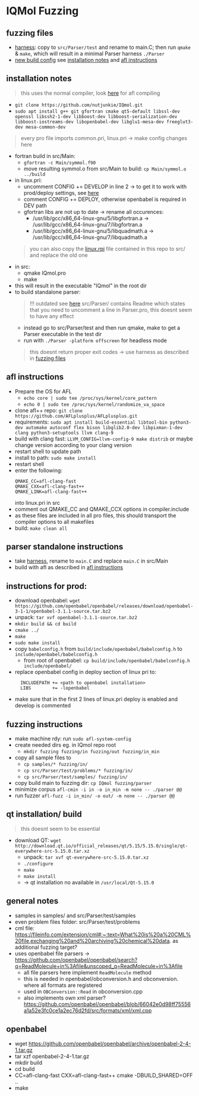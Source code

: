 # IQMol Fuzzing


## fuzzing files
- [harness](harness.C): copy to `src/Parser/test` and rename to main.C; then run `qmake` & `make`, which will result in a minimal Parser harness `./Parser`
- [new build config](linux.pri) see [installation notes](#installation-notes) and [afl instructions](#afl-instructions)

## installation notes
> this uses the normal compiler, look [here](#afl-instructions) for afl compiling
- `git clone https://github.com/nutjunkie/IQmol.git`
- `sudo apt install g++ git gfortran cmake qt5-default libssl-dev openssl libssh2-1-dev libboost-dev libboost-serialization-dev libboost-iostreams-dev libopenbabel-dev libglu1-mesa-dev freeglut3-dev mesa-common-dev`
> every pro file imports common.pri, linux.pri -> make config changes here
- fortran build in src/Main:
  - `gfortran -c Main/symmol.f90`
  - move resulting symmol.o from src/Main to build: `cp Main/symmol.o ../build`
- in linux.pri:
  - uncomment CONFIG += DEVELOP in line 2 -> to get it to work with prod/deploy settings, see [here](#instructions-for-prod)
  - comment CONFIG += DEPLOY, otherwise openbabel is required in DEV path
  - gfortran libs are not up to date -> rename all occurences:
    - /usr/lib/gcc/x86_64-linux-gnu/5/libgfortran.a -> /usr/lib/gcc/x86_64-linux-gnu/7/libgfortran.a
    - /usr/lib/gcc/x86_64-linux-gnu/5/libquadmath.a -> /usr/lib/gcc/x86_64-linux-gnu/7/libquadmath.a
  > you can also copy the [linux.rpi](linux.pri) file contained in this repo to src/ and replace the old one 
- in src:
  - qmake IQmol.pro
  - make
- this will result in the executable "IQmol" in the root dir
- to build standalone parser:
  > !!! outdated see [here](#parser-standalone-instructions)
  > src/Parser/ contains Readme which states that you need to uncomment a line in Parser.pro, this doesnt seem to have any effect
  - instead go to src/Parser/test and then run qmake, make to get a Parser executable in the test dir
  - run with `./Parser -platform offscreen` for headless mode
  > this doesnt return proper exit codes -> use harness as described in [fuzzing files](#fuzzing-files)

## afl instructions
- Prepare the OS for AFL
  - `echo core | sudo tee /proc/sys/kernel/core_pattern`
  - `echo 0 | sudo tee /proc/sys/kernel/randomize_va_space`
- clone afl++ repo: `git clone https://github.com/AFLplusplus/AFLplusplus.git`
- requirements: `sudo apt install build-essential libtool-bin python3-dev automake autoconf flex bison libglib2.0-dev libpixman-1-dev clang python3-setuptools llvm clang-9`
- build with clang fast: `LLVM_CONFIG=llvm-config-9 make distrib` or maybe change version according to your clang version
- restart shell to update path
- install to path: `sudo make install`
- restart shell
- enter the following:
  ```
  QMAKE_CC=afl-clang-fast
  QMAKE_CXX=afl-clang-fast++  
  QMAKE_LINK=afl-clang-fast++
  ```
  into linux.pri in src
- comment out QMAKE_CC and QMAKE_CCX options in compiler.include
- as these files are included in all pro files, this should transport the compiler options to all makefiles
- build: `make clean all`

## parser standalone instructions
- take [harness](harness.C), rename to `main.C` and replace `main.C` in src/Main
- build with afl as described in [afl instructions](#afl-instructions)

## instructions for prod:
- download openbabel: `wget https://github.com/openbabel/openbabel/releases/download/openbabel-3-1-1/openbabel-3.1.1-source.tar.bz2`
- unpack: `tar xvf openbabel-3.1.1-source.tar.bz2`
- `mkdir build && cd build`
- `cmake ../`
- `make`
- `sudo make install`
- copy `babelconfig.h` from `build/include/openbabel/babelconfig.h` to `include/openbabel/babelconfig.h`
  - from root of openbabel: `cp build/include/openbabel/babelconfig.h include/openbabel/`
- replace openbabel config in deploy section of linux pri to:
  ```
    INCLUDEPATH += <path to openbabel installation>
    LIBS        += -lopenbabel
  ```
- make sure that in the first 2 lines of linux.pri deploy is enabled and develop is commented

## fuzzing instructions
- make machine rdy: run `sudo afl-system-config`
- create needed dirs eg. in IQmol repo root
  - `mkdir fuzzing fuzzing/in fuzzing/out fuzzing/in_min`
- copy all sample files to 
  - `cp samples/* fuzzing/in/`
  - `cp src/Parser/test/problems/* fuzzing/in/`
  - `cp src/Parser/test/samples/ fuzzing/in/`
- copy build main to fuzzing dir: `cp IQmol fuzzing/parser`
- minimize corpus `afl-cmin -i in -o in_min -m none -- ./parser @@`
- run fuzzer `afl-fuzz -i in_min/ -o out/ -m none -- ./parser @@`

## qt installation/ build
> this doesnt seem to be essential
- download QT: `wget http://download.qt.io/official_releases/qt/5.15/5.15.0/single/qt-everywhere-src-5.15.0.tar.xz`
  - unpack: `tar xvf qt-everywhere-src-5.15.0.tar.xz`
  - `./configure`
  - `make`
  - `make install`
  - -> qt installation no available in `/usr/local/Qt-5.15.0`

## general notes
- samples in samples/ and src/Parser/test/samples
- even problem files folder: src/Parser/test/problems
- cml file: https://fileinfo.com/extension/cml#:~:text=What%20is%20a%20CML%20file,exchanging%20and%20archiving%20chemical%20data. as additional fuzzing target?
- uses openbabel file parsers -> https://github.com/openbabel/openbabel/search?q=ReadMolecule+in%3Afile&unscoped_q=ReadMolecule+in%3Afile
  - all file parsers here implement `ReadMolecule` method
  - this is needed in openbabel/obconversion.h and obconversion. where all formats are registered
  - used in `OBConversion::Read` in obconversion.cpp
  - also implements own xml parser? https://github.com/openbabel/openbabel/blob/66042e0d98ff75556a1a52e3fc0ce1a2ec76d2fd/src/formats/xml/xml.cpp

## openbabel
- wget https://github.com/openbabel/openbabel/archive/openbabel-2-4-1.tar.gz
- tar xzf openbabel-2-4-1.tar.gz
- mkdir build
- cd build
- CC=afl-clang-fast CXX=afl-clang-fast++ cmake -DBUILD_SHARED=OFF ..
- make